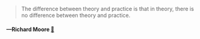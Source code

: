 > The difference between theory and practice is that in theory, there is no difference between theory and practice.
  #### —Richard Moore [:scroll:](http://quotes.stormconsultancy.co.uk/quotes/30)